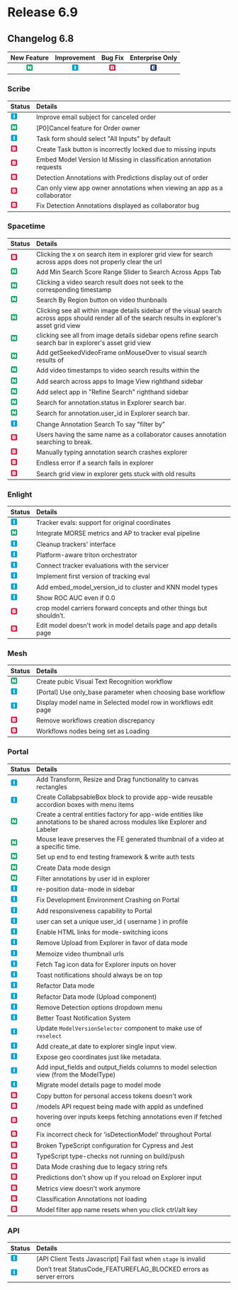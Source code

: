 # Release 6.9

## Changelog 6.8

| New Feature | Improvement | Bug Fix | Enterprise Only |
| :---: | :---: | :---: | :---: |
| ![](../../.gitbook/assets/new_feature%20%2852%29.jpg) | ![](../../.gitbook/assets/improvement%20%2883%29.jpg) | ![](../../.gitbook/assets/bug%20%28248%29.jpg) | ![](../../.gitbook/assets/enterprise%20%2810%29.jpg) |

### Scribe

| Status | Details |
| :--- | :--- |
| ![](../../.gitbook/assets/improvement%20%2883%29.jpg) | Improve email subject for canceled order |
| ![](../../.gitbook/assets/new_feature%20%2852%29.jpg) | \[P0\]Cancel feature for Order owner |
| ![](../../.gitbook/assets/improvement%20%2883%29.jpg) | Task form should select "All Inputs" by default |
| ![](../../.gitbook/assets/bug%20%28248%29.jpg) | Create Task button is incorrectly locked due to missing inputs |
| ![](../../.gitbook/assets/bug%20%28248%29.jpg) | Embed Model Version Id Missing in classification annotation requests |
| ![](../../.gitbook/assets/bug%20%28248%29.jpg) | Detection Annotations with Predictions display out of order |
| ![](../../.gitbook/assets/bug%20%28248%29.jpg) | Can only view app owner annotations when viewing an app as a collaborator |
| ![](../../.gitbook/assets/bug%20%28248%29.jpg) | Fix Detection Annotations displayed as collaborator bug |

### Spacetime

| Status | Details |
| :--- | :--- |
| ![](../../.gitbook/assets/bug%20%28248%29.jpg) | Clicking the x on search item in explorer grid view for search across apps does not properly clear the url |
| ![](../../.gitbook/assets/new_feature%20%2852%29.jpg) | Add Min Search Score Range Slider to Search Across Apps Tab |
| ![](../../.gitbook/assets/new_feature%20%2852%29.jpg) | Clicking a video search result does not seek to the corresponding timestamp |
| ![](../../.gitbook/assets/new_feature%20%2852%29.jpg) | Search By Region button on video thunbnails |
| ![](../../.gitbook/assets/new_feature%20%2852%29.jpg) | Clicking see all within image details sidebar of the visual search across apps should render all of the search results in explorer's asset grid view |
| ![](../../.gitbook/assets/new_feature%20%2852%29.jpg) | clicking see all from image details sidebar opens refine search search bar in explorer's asset grid view |
| ![](../../.gitbook/assets/new_feature%20%2852%29.jpg) | Add getSeekedVideoFrame onMouseOver to visual search results of  |
| ![](../../.gitbook/assets/new_feature%20%2852%29.jpg) | Add video timestamps to video search results within the  |
| ![](../../.gitbook/assets/new_feature%20%2852%29.jpg) | Add search across apps to Image View righthand sidebar |
| ![](../../.gitbook/assets/new_feature%20%2852%29.jpg) | Add select app in "Refine Search" righthand sidebar |
| ![](../../.gitbook/assets/new_feature%20%2852%29.jpg) | Search for annotation.status in Explorer search bar. |
| ![](../../.gitbook/assets/new_feature%20%2852%29.jpg) | Search for annotation.user\_id in Explorer search bar. |
| ![](../../.gitbook/assets/improvement%20%2883%29.jpg) | Change Annotation Search To say "filter by" |
| ![](../../.gitbook/assets/bug%20%28248%29.jpg) | Users having the same name as a collaborator causes annotation searching to break. |
| ![](../../.gitbook/assets/bug%20%28248%29.jpg) | Manually typing annotation search crashes explorer |
| ![](../../.gitbook/assets/bug%20%28248%29.jpg) | Endless error if a search fails in explorer |
| ![](../../.gitbook/assets/bug%20%28248%29.jpg) | Search grid view in explorer gets stuck with old results |

### Enlight

| Status | Details |
| :--- | :--- |
| ![](../../.gitbook/assets/improvement%20%2883%29.jpg) | Tracker evals: support for original coordinates |
| ![](../../.gitbook/assets/new_feature%20%2852%29.jpg) | Integrate MORSE metrics and AP to tracker eval pipeline |
| ![](../../.gitbook/assets/improvement%20%2883%29.jpg) | Cleanup trackers' interface |
| ![](../../.gitbook/assets/improvement%20%2883%29.jpg) | Platform-aware triton orchestrator |
| ![](../../.gitbook/assets/improvement%20%2883%29.jpg) | Connect tracker evaluations with the servicer |
| ![](../../.gitbook/assets/improvement%20%2883%29.jpg) | Implement first version of tracking eval |
| ![](../../.gitbook/assets/improvement%20%2883%29.jpg) | Add embed\_model\_version\_id to cluster and KNN model types |
| ![](../../.gitbook/assets/improvement%20%2883%29.jpg) | Show ROC AUC even if 0.0 |
| ![](../../.gitbook/assets/bug%20%28248%29.jpg) | crop model carriers forward concepts and other things but shouldn’t. |
| ![](../../.gitbook/assets/bug%20%28248%29.jpg) | Edit model doesn't work in model details page and app details page |

### Mesh

| Status | Details |
| :--- | :--- |
| ![](../../.gitbook/assets/new_feature%20%2852%29.jpg) | Create pubic Visual Text Recognition workflow |
| ![](../../.gitbook/assets/improvement%20%2883%29.jpg) | \[Portal\] Use only\_base parameter when choosing base workflow |
| ![](../../.gitbook/assets/improvement%20%2883%29.jpg) | Display model name in Selected model row in workflows edit page |
| ![](../../.gitbook/assets/bug%20%28248%29.jpg) | Remove workflows creation discrepancy |
| ![](../../.gitbook/assets/bug%20%28248%29.jpg) | Workflows nodes being set as Loading |

### Portal

| Status | Details |
| :--- | :--- |
| ![](../../.gitbook/assets/improvement%20%2883%29.jpg) | Add Transform, Resize and Drag functionality to canvas rectangles |
| ![](../../.gitbook/assets/improvement%20%2883%29.jpg) | Create CollabpsableBox block to provide app-wide reusable accordion boxes with menu items |
| ![](../../.gitbook/assets/new_feature%20%2852%29.jpg) | Create a central entities factory for app-wide entities like annotations to be shared across modules like Explorer and Labeler |
| ![](../../.gitbook/assets/new_feature%20%2852%29.jpg) | Mouse leave preserves the FE generated thumbnail of a video at a specific time. |
| ![](../../.gitbook/assets/new_feature%20%2852%29.jpg) | Set up end to end testing framework & write auth tests |
| ![](../../.gitbook/assets/new_feature%20%2852%29.jpg) | Create Data mode design |
| ![](../../.gitbook/assets/new_feature%20%2852%29.jpg) | Filter annotations by user id in explorer |
| ![](../../.gitbook/assets/improvement%20%2883%29.jpg) | re-position data-mode in sidebar |
| ![](../../.gitbook/assets/improvement%20%2883%29.jpg) | Fix Development Environment Crashing on Portal |
| ![](../../.gitbook/assets/improvement%20%2883%29.jpg) | Add responsiveness capability to Portal |
| ![](../../.gitbook/assets/improvement%20%2883%29.jpg) | user can set a unique user\_id \( username \) in profile |
| ![](../../.gitbook/assets/improvement%20%2883%29.jpg) | Enable HTML links for mode-switching icons |
| ![](../../.gitbook/assets/improvement%20%2883%29.jpg) | Remove Upload from Explorer in favor of data mode |
| ![](../../.gitbook/assets/improvement%20%2883%29.jpg) | Memoize video thumbnail urls |
| ![](../../.gitbook/assets/improvement%20%2883%29.jpg) | Fetch Tag icon data for Explorer inputs on hover |
| ![](../../.gitbook/assets/improvement%20%2883%29.jpg) | Toast notifications should always be on top |
| ![](../../.gitbook/assets/improvement%20%2883%29.jpg) | Refactor Data mode |
| ![](../../.gitbook/assets/improvement%20%2883%29.jpg) | Refactor Data mode \(Upload component\) |
| ![](../../.gitbook/assets/improvement%20%2883%29.jpg) | Remove Detection options dropdown menu |
| ![](../../.gitbook/assets/improvement%20%2883%29.jpg) | Better Toast Notification System |
| ![](../../.gitbook/assets/improvement%20%2883%29.jpg) | Update `ModelVersionSelector` component to make use of `reselect` |
| ![](../../.gitbook/assets/improvement%20%2883%29.jpg) | Add create\_at date to explorer single input view. |
| ![](../../.gitbook/assets/improvement%20%2883%29.jpg) | Expose geo coordinates just like metadata. |
| ![](../../.gitbook/assets/improvement%20%2883%29.jpg) | Add input\_fields and output\_fields columns to model selection view \(from the ModelType\) |
| ![](../../.gitbook/assets/improvement%20%2883%29.jpg) | Migrate model details page to model mode |
| ![](../../.gitbook/assets/bug%20%28248%29.jpg) | Copy button for personal access tokens doesn't work |
| ![](../../.gitbook/assets/bug%20%28248%29.jpg) | /models API request being made with appId as undefined |
| ![](../../.gitbook/assets/bug%20%28248%29.jpg) | hovering over inputs keeps fetching annotations even if fetched once |
| ![](../../.gitbook/assets/bug%20%28248%29.jpg) | Fix incorrect check for 'isDetectionModel' throughout Portal |
| ![](../../.gitbook/assets/bug%20%28248%29.jpg) | Broken TypeScript configuration for Cypress and Jest |
| ![](../../.gitbook/assets/bug%20%28248%29.jpg) | TypeScript type-checks not running on build/push |
| ![](../../.gitbook/assets/bug%20%28248%29.jpg) | Data Mode crashing due to legacy string refs |
| ![](../../.gitbook/assets/bug%20%28248%29.jpg) | Predictions don't show up if you reload on Explorer input |
| ![](../../.gitbook/assets/bug%20%28248%29.jpg) | Metrics view doesn't work anymore |
| ![](../../.gitbook/assets/bug%20%28248%29.jpg) | Classification Annotations not loading |
| ![](../../.gitbook/assets/bug%20%28248%29.jpg) | Model filter app name resets when you click ctrl/alt key |

### API

| Status | Details |
| :--- | :--- |
| ![](../../.gitbook/assets/improvement%20%2883%29.jpg) | \[API Client Tests Javascript\] Fail fast when `stage` is invalid |
| ![](../../.gitbook/assets/improvement%20%2883%29.jpg) | Don’t treat StatusCode\_FEATUREFLAG\_BLOCKED errors as server errors |

